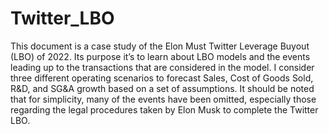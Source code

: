 # Twitter_LBO

This document is a case study of the Elon Must Twitter Leverage Buyout (LBO) of 2022. Its
purpose it’s to learn about LBO models and the events leading up to the transactions that are
considered in the model. I consider three different operating scenarios to forecast Sales, Cost of
Goods Sold, R&D, and SG&A growth based on a set of assumptions. It should be noted that for
simplicity, many of the events have been omitted, especially those regarding the legal procedures
taken by Elon Musk to complete the Twitter LBO.
